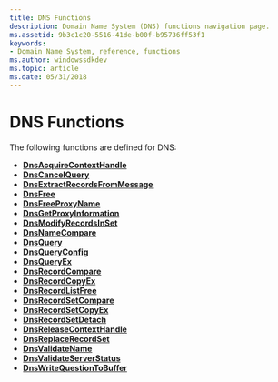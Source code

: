 ```yaml
---
title: DNS Functions
description: Domain Name System (DNS) functions navigation page.
ms.assetid: 9b3c1c20-5516-41de-b00f-b95736ff53f1
keywords:
- Domain Name System, reference, functions
ms.author: windowssdkdev
ms.topic: article
ms.date: 05/31/2018
---
```


# DNS Functions

The following functions are defined for DNS:

-   [**DnsAcquireContextHandle**](/windows/desktop/api/Windns/nf-windns-dnsacquirecontexthandle_a)
-   [**DnsCancelQuery**](/windows/desktop/api/Windns/nf-windns-dnscancelquery)
-   [**DnsExtractRecordsFromMessage**](/windows/desktop/api/Windns/nf-windns-dnsextractrecordsfrommessage_utf8)
-   [**DnsFree**](/windows/desktop/api/Windns/nf-windns-dnsfree)
-   [**DnsFreeProxyName**](/windows/desktop/api/Windns/nf-windns-dnsfreeproxyname)
-   [**DnsGetProxyInformation**](/windows/desktop/api/Windns/nf-windns-dnsgetproxyinformation)
-   [**DnsModifyRecordsInSet**](/windows/desktop/api/Windns/nf-windns-dnsmodifyrecordsinset_a)
-   [**DnsNameCompare**](/windows/desktop/api/Windns/nf-windns-dnsnamecompare)
-   [**DnsQuery**](/windows/desktop/api/Windns/nf-windns-dnsquery_a)
-   [**DnsQueryConfig**](/windows/desktop/api/Windns/nf-windns-dnsqueryconfig)
-   [**DnsQueryEx**](/windows/desktop/api/Windns/nf-windns-dnsqueryex)
-   [**DnsRecordCompare**](/windows/desktop/api/Windns/nf-windns-dnsrecordcompare)
-   [**DnsRecordCopyEx**](/windows/desktop/api/Windns/nf-windns-dnsrecordcopyex)
-   [**DnsRecordListFree**](/windows/desktop/api/Windns/nf-windns-dnsrecordlistfree)
-   [**DnsRecordSetCompare**](/windows/desktop/api/Windns/nf-windns-dnsrecordsetcompare)
-   [**DnsRecordSetCopyEx**](/windows/desktop/api/Windns/nf-windns-dnsrecordsetcopyex)
-   [**DnsRecordSetDetach**](/windows/desktop/api/Windns/nf-windns-dnsrecordsetdetach)
-   [**DnsReleaseContextHandle**](/windows/desktop/api/Windns/nf-windns-dnsreleasecontexthandle)
-   [**DnsReplaceRecordSet**](/windows/desktop/api/Windns/nf-windns-dnsreplacerecordseta)
-   [**DnsValidateName**](/windows/desktop/api/Windns/nf-windns-dnsvalidatename)
-   [**DnsValidateServerStatus**](/windows/desktop/api/Windns/nf-windns-dnsvalidateserverstatus)
-   [**DnsWriteQuestionToBuffer**](/windows/desktop/api/Windns/nf-windns-dnswritequestiontobuffer_utf8)

 

 




